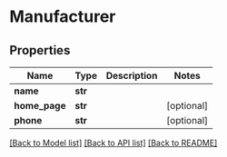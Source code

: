 # Manufacturer

## Properties
Name | Type | Description | Notes
------------ | ------------- | ------------- | -------------
**name** | **str** |  | 
**home_page** | **str** |  | [optional] 
**phone** | **str** |  | [optional] 

[[Back to Model list]](../README.md#documentation-for-models) [[Back to API list]](../README.md#documentation-for-api-endpoints) [[Back to README]](../README.md)

